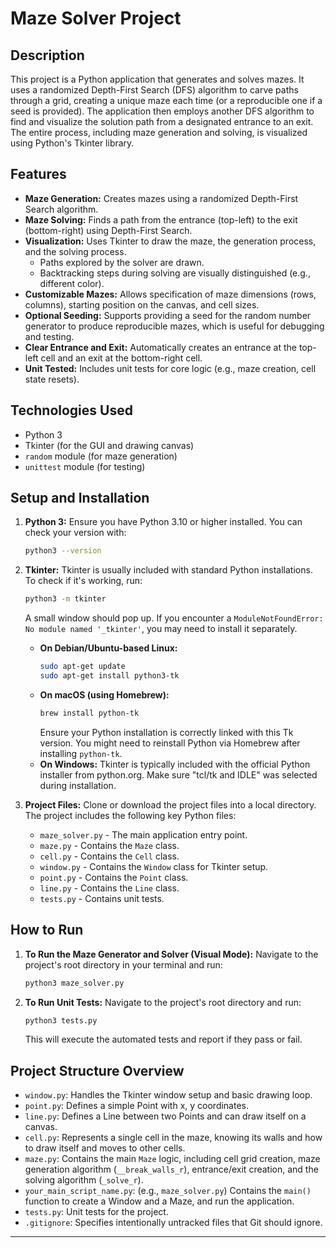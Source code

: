 # Maze Solver Project

## Description

This project is a Python application that generates and solves mazes. It uses a randomized Depth-First Search (DFS) algorithm to carve paths through a grid, creating a unique maze each time (or a reproducible one if a seed is provided). The application then employs another DFS algorithm to find and visualize the solution path from a designated entrance to an exit. The entire process, including maze generation and solving, is visualized using Python's Tkinter library.

## Features

* **Maze Generation:** Creates mazes using a randomized Depth-First Search algorithm.
* **Maze Solving:** Finds a path from the entrance (top-left) to the exit (bottom-right) using Depth-First Search.
* **Visualization:** Uses Tkinter to draw the maze, the generation process, and the solving process.
    * Paths explored by the solver are drawn.
    * Backtracking steps during solving are visually distinguished (e.g., different color).
* **Customizable Mazes:** Allows specification of maze dimensions (rows, columns), starting position on the canvas, and cell sizes.
* **Optional Seeding:** Supports providing a seed for the random number generator to produce reproducible mazes, which is useful for debugging and testing.
* **Clear Entrance and Exit:** Automatically creates an entrance at the top-left cell and an exit at the bottom-right cell.
* **Unit Tested:** Includes unit tests for core logic (e.g., maze creation, cell state resets).

## Technologies Used

* Python 3
* Tkinter (for the GUI and drawing canvas)
* `random` module (for maze generation)
* `unittest` module (for testing)

## Setup and Installation

1.  **Python 3:** Ensure you have Python 3.10 or higher installed. You can check your version with:
    ```bash
    python3 --version
    ```
2.  **Tkinter:** Tkinter is usually included with standard Python installations. To check if it's working, run:
    ```bash
    python3 -m tkinter
    ```
    A small window should pop up. If you encounter a `ModuleNotFoundError: No module named '_tkinter'`, you may need to install it separately.
    * **On Debian/Ubuntu-based Linux:**
        ```bash
        sudo apt-get update
        sudo apt-get install python3-tk
        ```
    * **On macOS (using Homebrew):**
        ```bash
        brew install python-tk
        ```
        Ensure your Python installation is correctly linked with this Tk version. You might need to reinstall Python via Homebrew after installing `python-tk`.
    * **On Windows:** Tkinter is typically included with the official Python installer from python.org. Make sure "tcl/tk and IDLE" was selected during installation.

3.  **Project Files:** Clone or download the project files into a local directory. The project includes the following key Python files:
    * `maze_solver.py` - The main application entry point.
    * `maze.py` - Contains the `Maze` class.
    * `cell.py` - Contains the `Cell` class.
    * `window.py` - Contains the `Window` class for Tkinter setup.
    * `point.py` - Contains the `Point` class.
    * `line.py` - Contains the `Line` class.
    * `tests.py` - Contains unit tests.

## How to Run

1.  **To Run the Maze Generator and Solver (Visual Mode):**
    Navigate to the project's root directory in your terminal and run:
    ```bash
    python3 maze_solver.py 
    ```
2.  **To Run Unit Tests:**
    Navigate to the project's root directory and run:
    ```bash
    python3 tests.py
    ```
    This will execute the automated tests and report if they pass or fail.

## Project Structure Overview

* `window.py`: Handles the Tkinter window setup and basic drawing loop.
* `point.py`: Defines a simple Point with x, y coordinates.
* `line.py`: Defines a Line between two Points and can draw itself on a canvas.
* `cell.py`: Represents a single cell in the maze, knowing its walls and how to draw itself and moves to other cells.
* `maze.py`: Contains the main `Maze` logic, including cell grid creation, maze generation algorithm (`__break_walls_r`), entrance/exit creation, and the solving algorithm (`_solve_r`).
* `your_main_script_name.py`: (e.g., `maze_solver.py`) Contains the `main()` function to create a Window and a Maze, and run the application.
* `tests.py`: Unit tests for the project.
* `.gitignore`: Specifies intentionally untracked files that Git should ignore.

---
